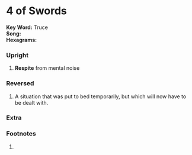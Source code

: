 # 4 of Swords

**Key Word:** Truce  
**Song:**   
**Hexagrams:** 



### Upright

1) **Respite** from mental noise



### Reversed

1) A situation that was put to bed temporarily, but which will now have to be dealt with.



### Extra





### Footnotes

1. 


